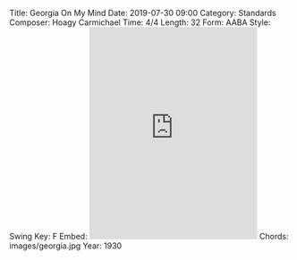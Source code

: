 Title: Georgia On My Mind
Date: 2019-07-30 09:00
Category: Standards
Composer: Hoagy Carmichael
Time: 4/4
Length: 32
Form: AABA
Style: Swing
Key: F
Embed: <iframe src="https://open.spotify.com/embed/user/thatdavidmiller/playlist/45j0ZcQ1ZaJOnGLgFKdoG3" width="300" height="380" frameborder="0" allowtransparency="true" allow="encrypted-media"></iframe>
Chords: images/georgia.jpg
Year: 1930
